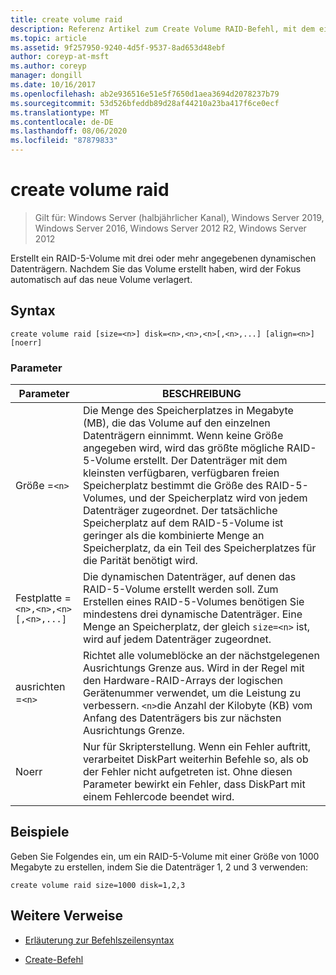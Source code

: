 ```yaml
---
title: create volume raid
description: Referenz Artikel zum Create Volume RAID-Befehl, mit dem ein RAID-5-Volume mit drei oder mehr angegebenen dynamischen Datenträgern erstellt wird.
ms.topic: article
ms.assetid: 9f257950-9240-4d5f-9537-8ad653d48ebf
author: coreyp-at-msft
ms.author: coreyp
manager: dongill
ms.date: 10/16/2017
ms.openlocfilehash: ab2e936516e51e5f7650d1aea3694d2078237b79
ms.sourcegitcommit: 53d526bfeddb89d28af44210a23ba417f6ce0ecf
ms.translationtype: MT
ms.contentlocale: de-DE
ms.lasthandoff: 08/06/2020
ms.locfileid: "87879833"
---
```

# <a name="create-volume-raid"></a>create volume raid

> Gilt für: Windows Server (halbjährlicher Kanal), Windows Server 2019, Windows Server 2016, Windows Server 2012 R2, Windows Server 2012

Erstellt ein RAID-5-Volume mit drei oder mehr angegebenen dynamischen Datenträgern. Nachdem Sie das Volume erstellt haben, wird der Fokus automatisch auf das neue Volume verlagert.

## <a name="syntax"></a>Syntax

```
create volume raid [size=<n>] disk=<n>,<n>,<n>[,<n>,...] [align=<n>] [noerr]
```

### <a name="parameters"></a>Parameter

| Parameter | BESCHREIBUNG |
| --------- | ----------- |
| Größe =`<n>` | Die Menge des Speicherplatzes in Megabyte (MB), die das Volume auf den einzelnen Datenträgern einnimmt. Wenn keine Größe angegeben wird, wird das größte mögliche RAID-5-Volume erstellt. Der Datenträger mit dem kleinsten verfügbaren, verfügbaren freien Speicherplatz bestimmt die Größe des RAID-5-Volumes, und der Speicherplatz wird von jedem Datenträger zugeordnet. Der tatsächliche Speicherplatz auf dem RAID-5-Volume ist geringer als die kombinierte Menge an Speicherplatz, da ein Teil des Speicherplatzes für die Parität benötigt wird. |
| Festplatte =`<n>,<n>,<n>[,<n>,...]` | Die dynamischen Datenträger, auf denen das RAID-5-Volume erstellt werden soll. Zum Erstellen eines RAID-5-Volumes benötigen Sie mindestens drei dynamische Datenträger. Eine Menge an Speicherplatz, der gleich `size=<n>` ist, wird auf jedem Datenträger zugeordnet. |
| ausrichten =`<n>` | Richtet alle volumeblöcke an der nächstgelegenen Ausrichtungs Grenze aus. Wird in der Regel mit den Hardware-RAID-Arrays der logischen Gerätenummer verwendet, um die Leistung zu verbessern. `<n>`die Anzahl der Kilobyte (KB) vom Anfang des Datenträgers bis zur nächsten Ausrichtungs Grenze. |
| Noerr | Nur für Skripterstellung. Wenn ein Fehler auftritt, verarbeitet DiskPart weiterhin Befehle so, als ob der Fehler nicht aufgetreten ist. Ohne diesen Parameter bewirkt ein Fehler, dass DiskPart mit einem Fehlercode beendet wird. |

## <a name="examples"></a>Beispiele

Geben Sie Folgendes ein, um ein RAID-5-Volume mit einer Größe von 1000 Megabyte zu erstellen, indem Sie die Datenträger 1, 2 und 3 verwenden:

```
create volume raid size=1000 disk=1,2,3
```

## <a name="additional-references"></a>Weitere Verweise

- [Erläuterung zur Befehlszeilensyntax](command-line-syntax-key.md)

- [Create-Befehl](create.md)
